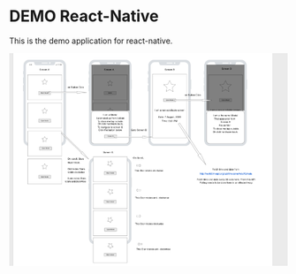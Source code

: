 # DEMO React-Native

This is the demo application for react-native.

![Alt text](./problem-statement.png?raw=true "Title")
